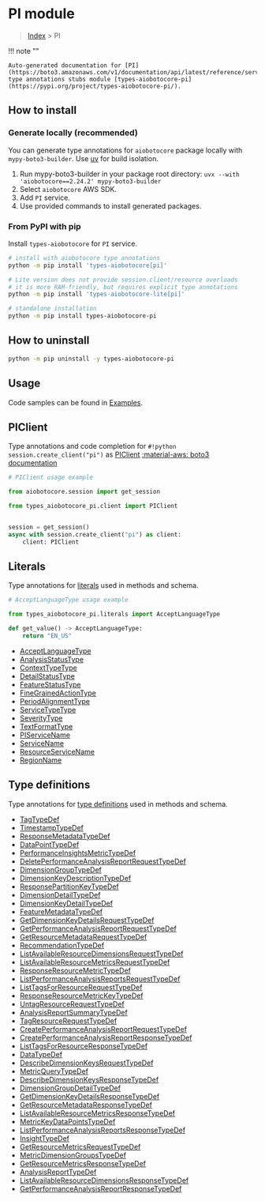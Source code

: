 # PI module

> [Index](../README.md) > PI


!!! note ""

    Auto-generated documentation for [PI](https://boto3.amazonaws.com/v1/documentation/api/latest/reference/services/pi.html#pi)
    type annotations stubs module [types-aiobotocore-pi](https://pypi.org/project/types-aiobotocore-pi/).

## How to install

### Generate locally (recommended)

You can generate type annotations for `aiobotocore` package locally with `mypy-boto3-builder`.
Use [uv](https://docs.astral.sh/uv/getting-started/installation/) for build isolation.

1. Run mypy-boto3-builder in your package root directory: `uvx --with 'aiobotocore==2.24.2' mypy-boto3-builder`
1. Select `aiobotocore` AWS SDK.
1. Add `PI` service.
1. Use provided commands to install generated packages.



### From PyPI with pip

Install `types-aiobotocore` for `PI` service.

```bash
# install with aiobotocore type annotations
python -m pip install 'types-aiobotocore[pi]'

# Lite version does not provide session.client/resource overloads
# it is more RAM-friendly, but requires explicit type annotations
python -m pip install 'types-aiobotocore-lite[pi]'

# standalone installation
python -m pip install types-aiobotocore-pi
```



## How to uninstall

```bash
python -m pip uninstall -y types-aiobotocore-pi
```

## Usage

Code samples can be found in [Examples](./usage.md).

## PIClient

Type annotations and code completion for  `#!python session.create_client("pi")` as [PIClient](./client.md)
[:material-aws: boto3 documentation](https://boto3.amazonaws.com/v1/documentation/api/latest/reference/services/pi.html#PI.Client)

```python
# PIClient usage example

from aiobotocore.session import get_session

from types_aiobotocore_pi.client import PIClient


session = get_session()
async with session.create_client("pi") as client:
    client: PIClient
```








## Literals

Type annotations for [literals](./literals.md) used in methods and schema.

```python
# AcceptLanguageType usage example

from types_aiobotocore_pi.literals import AcceptLanguageType

def get_value() -> AcceptLanguageType:
    return "EN_US"
```

- [AcceptLanguageType](./literals.md#acceptlanguagetype)
- [AnalysisStatusType](./literals.md#analysisstatustype)
- [ContextTypeType](./literals.md#contexttypetype)
- [DetailStatusType](./literals.md#detailstatustype)
- [FeatureStatusType](./literals.md#featurestatustype)
- [FineGrainedActionType](./literals.md#finegrainedactiontype)
- [PeriodAlignmentType](./literals.md#periodalignmenttype)
- [ServiceTypeType](./literals.md#servicetypetype)
- [SeverityType](./literals.md#severitytype)
- [TextFormatType](./literals.md#textformattype)
- [PIServiceName](./literals.md#piservicename)
- [ServiceName](./literals.md#servicename)
- [ResourceServiceName](./literals.md#resourceservicename)
- [RegionName](./literals.md#regionname)




## Type definitions

Type annotations for [type definitions](./type_defs.md) used in methods and schema.

- [TagTypeDef](./type_defs.md#tagtypedef)
- [TimestampTypeDef](./type_defs.md#timestamptypedef)
- [ResponseMetadataTypeDef](./type_defs.md#responsemetadatatypedef)
- [DataPointTypeDef](./type_defs.md#datapointtypedef)
- [PerformanceInsightsMetricTypeDef](./type_defs.md#performanceinsightsmetrictypedef)
- [DeletePerformanceAnalysisReportRequestTypeDef](./type_defs.md#deleteperformanceanalysisreportrequesttypedef)
- [DimensionGroupTypeDef](./type_defs.md#dimensiongrouptypedef)
- [DimensionKeyDescriptionTypeDef](./type_defs.md#dimensionkeydescriptiontypedef)
- [ResponsePartitionKeyTypeDef](./type_defs.md#responsepartitionkeytypedef)
- [DimensionDetailTypeDef](./type_defs.md#dimensiondetailtypedef)
- [DimensionKeyDetailTypeDef](./type_defs.md#dimensionkeydetailtypedef)
- [FeatureMetadataTypeDef](./type_defs.md#featuremetadatatypedef)
- [GetDimensionKeyDetailsRequestTypeDef](./type_defs.md#getdimensionkeydetailsrequesttypedef)
- [GetPerformanceAnalysisReportRequestTypeDef](./type_defs.md#getperformanceanalysisreportrequesttypedef)
- [GetResourceMetadataRequestTypeDef](./type_defs.md#getresourcemetadatarequesttypedef)
- [RecommendationTypeDef](./type_defs.md#recommendationtypedef)
- [ListAvailableResourceDimensionsRequestTypeDef](./type_defs.md#listavailableresourcedimensionsrequesttypedef)
- [ListAvailableResourceMetricsRequestTypeDef](./type_defs.md#listavailableresourcemetricsrequesttypedef)
- [ResponseResourceMetricTypeDef](./type_defs.md#responseresourcemetrictypedef)
- [ListPerformanceAnalysisReportsRequestTypeDef](./type_defs.md#listperformanceanalysisreportsrequesttypedef)
- [ListTagsForResourceRequestTypeDef](./type_defs.md#listtagsforresourcerequesttypedef)
- [ResponseResourceMetricKeyTypeDef](./type_defs.md#responseresourcemetrickeytypedef)
- [UntagResourceRequestTypeDef](./type_defs.md#untagresourcerequesttypedef)
- [AnalysisReportSummaryTypeDef](./type_defs.md#analysisreportsummarytypedef)
- [TagResourceRequestTypeDef](./type_defs.md#tagresourcerequesttypedef)
- [CreatePerformanceAnalysisReportRequestTypeDef](./type_defs.md#createperformanceanalysisreportrequesttypedef)
- [CreatePerformanceAnalysisReportResponseTypeDef](./type_defs.md#createperformanceanalysisreportresponsetypedef)
- [ListTagsForResourceResponseTypeDef](./type_defs.md#listtagsforresourceresponsetypedef)
- [DataTypeDef](./type_defs.md#datatypedef)
- [DescribeDimensionKeysRequestTypeDef](./type_defs.md#describedimensionkeysrequesttypedef)
- [MetricQueryTypeDef](./type_defs.md#metricquerytypedef)
- [DescribeDimensionKeysResponseTypeDef](./type_defs.md#describedimensionkeysresponsetypedef)
- [DimensionGroupDetailTypeDef](./type_defs.md#dimensiongroupdetailtypedef)
- [GetDimensionKeyDetailsResponseTypeDef](./type_defs.md#getdimensionkeydetailsresponsetypedef)
- [GetResourceMetadataResponseTypeDef](./type_defs.md#getresourcemetadataresponsetypedef)
- [ListAvailableResourceMetricsResponseTypeDef](./type_defs.md#listavailableresourcemetricsresponsetypedef)
- [MetricKeyDataPointsTypeDef](./type_defs.md#metrickeydatapointstypedef)
- [ListPerformanceAnalysisReportsResponseTypeDef](./type_defs.md#listperformanceanalysisreportsresponsetypedef)
- [InsightTypeDef](./type_defs.md#insighttypedef)
- [GetResourceMetricsRequestTypeDef](./type_defs.md#getresourcemetricsrequesttypedef)
- [MetricDimensionGroupsTypeDef](./type_defs.md#metricdimensiongroupstypedef)
- [GetResourceMetricsResponseTypeDef](./type_defs.md#getresourcemetricsresponsetypedef)
- [AnalysisReportTypeDef](./type_defs.md#analysisreporttypedef)
- [ListAvailableResourceDimensionsResponseTypeDef](./type_defs.md#listavailableresourcedimensionsresponsetypedef)
- [GetPerformanceAnalysisReportResponseTypeDef](./type_defs.md#getperformanceanalysisreportresponsetypedef)

